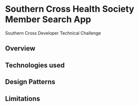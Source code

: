 # Southern Cross Health Society Member Search App
Southern Cross Developer Technical Challenge

## Overview

## Technologies used

## Design Patterns

## Limitations
